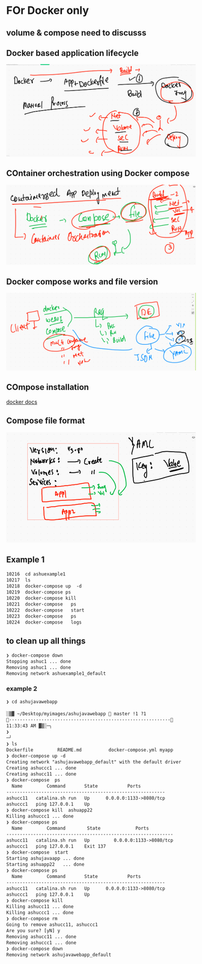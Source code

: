 # FOr Docker only 
## volume & compose need to discusss


## Docker based application lifecycle 

<img src="appdep.png">


## COntainer orchestration using Docker compose 

<img src="compose.png">

## Docker compose works and file version 

<img src="cv.png">

## COmpose installation 

[docker docs](https://docs.docker.com/compose/install/)

## Compose file format 

<img src="composefile.png">

## Example 1

```
10216  cd ashuexample1
10217  ls
10218  docker-compose up  -d
10219  docker-compose ps
10220  docker-compose kill 
10221  docker-compose   ps
10222  docker-compose   start
10223  docker-compose   ps
10224  docker-compose   logs 

```

## to clean up all things 

```
❯ docker-compose down
Stopping ashuc1 ... done
Removing ashuc1 ... done
Removing network ashuexample1_default

```

### example 2

```
❯ cd ashujavawebapp

░▒▓ ~/Desktop/myimages/ashujavawebapp  master !1 ?1 ···························································· 11:33:43 AM ▓▒░─╮
❯                                                                                                                                  ─╯
❯ ls
Dockerfile         README.md          docker-compose.yml myapp
❯ docker-compose up -d
Creating network "ashujavawebapp_default" with the default driver
Creating ashuccc1 ... done
Creating ashucc11 ... done
❯ docker-compose  ps
  Name         Command       State           Ports         
-----------------------------------------------------------
ashucc11   catalina.sh run   Up      0.0.0.0:1133->8080/tcp
ashuccc1   ping 127.0.0.1    Up                            
❯ docker-compose kill  ashuapp22
Killing ashuccc1 ... done
❯ docker-compose ps
  Name         Command        State             Ports         
--------------------------------------------------------------
ashucc11   catalina.sh run   Up         0.0.0.0:1133->8080/tcp
ashuccc1   ping 127.0.0.1    Exit 137                         
❯ docker-compose  start
Starting ashujavaapp ... done
Starting ashuapp22   ... done
❯ docker-compose ps
  Name         Command       State           Ports         
-----------------------------------------------------------
ashucc11   catalina.sh run   Up      0.0.0.0:1133->8080/tcp
ashuccc1   ping 127.0.0.1    Up                            
❯ docker-compose kill
Killing ashucc11 ... done
Killing ashuccc1 ... done
❯ docker-compose rm
Going to remove ashucc11, ashuccc1
Are you sure? [yN] y
Removing ashucc11 ... done
Removing ashuccc1 ... done
❯ docker-compose down
Removing network ashujavawebapp_default

```

